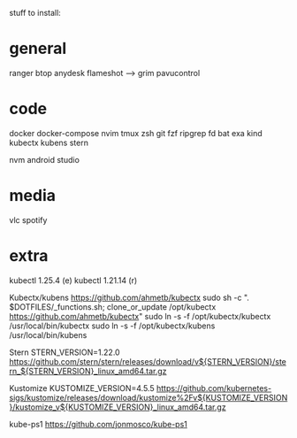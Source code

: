 stuff to install:

# general
ranger
btop
anydesk
flameshot --> grim
pavucontrol



# code
docker
docker-compose
nvim
tmux
zsh
git
fzf
ripgrep
fd
bat
exa
kind
kubectx
kubens
stern

nvm
android studio

# media
vlc
spotify


# extra
kubectl 1.25.4  (e)
kubectl 1.21.14 (r)


Kubectx/kubens
https://github.com/ahmetb/kubectx
sudo sh -c ". $DOTFILES/_functions.sh; clone_or_update /opt/kubectx https://github.com/ahmetb/kubectx"
sudo ln -s -f /opt/kubectx/kubectx /usr/local/bin/kubectx
sudo ln -s -f /opt/kubectx/kubens /usr/local/bin/kubens

Stern
STERN_VERSION=1.22.0
https://github.com/stern/stern/releases/download/v${STERN_VERSION}/stern_${STERN_VERSION}_linux_amd64.tar.gz

Kustomize
KUSTOMIZE_VERSION=4.5.5
https://github.com/kubernetes-sigs/kustomize/releases/download/kustomize%2Fv${KUSTOMIZE_VERSION}/kustomize_v${KUSTOMIZE_VERSION}_linux_amd64.tar.gz

kube-ps1
https://github.com/jonmosco/kube-ps1

